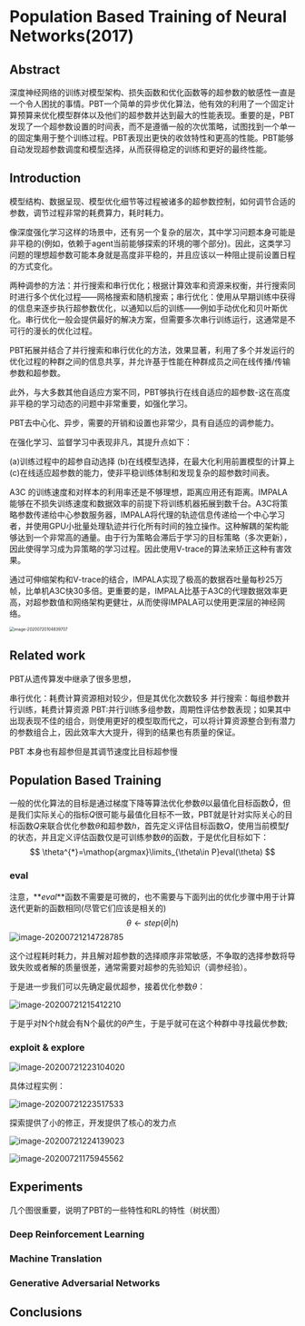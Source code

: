 # Population Based Training of Neural Networks(2017)

 ## Abstract

深度神经网络的训练对模型架构、损失函数和优化函数等的超参数的敏感性一直是一个令人困扰的事情。PBT一个简单的异步优化算法，他有效的利用了一个固定计算预算来优化模型群体以及他们的超参数并达到最大的性能表现。重要的是，PBT发现了一个超参数设置的时间表，而不是遵循一般的次优策略，试图找到一个单一的固定集用于整个训练过程。PBT表现出更快的收敛特性和更高的性能。PBT能够自动发现超参数调度和模型选择，从而获得稳定的训练和更好的最终性能。

## Introduction

模型结构、数据呈现、模型优化细节等过程被诸多的超参数控制，如何调节合适的参数，调节过程非常的耗费算力，耗时耗力。

像深度强化学习这样的场景中，还有另一个复杂的层次，其中学习问题本身可能是非平稳的(例如，依赖于agent当前能够探索的环境的哪个部分)。因此，这类学习问题的理想超参数可能本身就是高度非平稳的，并且应该以一种阻止提前设置日程的方式变化。

两种调参的方法：并行搜索和串行优化；根据计算效率和资源来权衡，并行搜索同时进行多个优化过程——网格搜索和随机搜索；串行优化：使用从早期训练中获得的信息来逐步执行超参数优化，以通知以后的训练——例如手动优化和贝叶斯优化。串行优化一般会提供最好的解决方案，但需要多次串行训练运行，这通常是不可行的漫长的优化过程。

PBT拓展并结合了并行搜索和串行优化的方法，效果显著，利用了多个并发运行的优化过程的种群之间的信息共享，并允许基于性能在种群成员之间在线传播/传输参数和超参数。

此外，与大多数其他自适应方案不同，PBT够执行在线自适应的超参数-这在高度非平稳的学习动态的问题中非常重要，如强化学习。

PBT去中心化、异步，需要的开销和设置也非常少，具有自适应的调参能力。

在强化学习、监督学习中表现非凡，其提升点如下：

(a)训练过程中的超参自动选择
(b)在线模型选择，在最大化利用前置模型的计算上
(c)在线适应超参数的能力，使非平稳训练体制和发现复杂的超参数时间表。

A3C 的训练速度和对样本的利用率还是不够理想，距离应用还有距离。IMPALA能够在不损失训练速度和数据效率的前提下将训练机器拓展到数千台。A3C将策略参数传递给中心参数服务器，IMPALA将代理的轨迹信息传递给一个中心学习者，并使用GPU小批量处理轨迹并行化所有时间的独立操作。这种解耦的架构能够达到一个非常高的通量。由于行为策略会滞后于学习的目标策略（多次更新），因此使得学习成为异策略的学习过程。因此使用V-trace的算法来矫正这种有害效果。

通过可伸缩架构和V-trace的结合，IMPALA实现了极高的数据吞吐量每秒25万帧，比单机A3C快30多倍。更重要的是，IMPALA比基于A3C的代理数据效率更高，对超参数值和网络架构更健壮，从而使得IMPALA可以使用更深层的神经网络。

<img src="C:\Users\Administrator\AppData\Roaming\Typora\typora-user-images\image-20200720104839707.png" alt="image-20200720104839707" style="zoom:50%;" />

## Related work

PBT从遗传算发中继承了很多思想，

串行优化：耗费计算资源相对较少，但是其优化次数较多
并行搜索：每组参数并行训练，耗费计算资源
PBT:并行训练多组参数，周期性评估参数表现；如果其中出现表现不佳的组合，则使用更好的模型取而代之，可以将计算资源整合到有潜力的参数组合上，因此效率大大提升，得到的结果也有质量的保证。

PBT 本身也有超参但是其调节速度比目标超参慢

## Population Based Training

一般的优化算法的目标是通过梯度下降等算法优化参数$\theta$以最值化目标函数$\hat{Q}$，但是我们实际关心的指标$Q$很可能与最值化目标不一致，PBT就是针对实际关心的目标函数$Q$来联合优化参数$\theta$和超参数$h$，首先定义评估目标函数$Q$，使用当前模型$f$的状态，并且定义评估函数仅是可训练参数$\theta$的函数，于是优化目标如下：
$$
\theta^{*}=\mathop{argmax}\limits_{\theta\in P}eval(\theta)
$$

### eval

注意，**$eval$**函数不需要是可微的，也不需要与下面列出的优化步骤中用于计算迭代更新的函数相同(尽管它们应该是相关的)
$$
\theta\leftarrow step(\theta|h)
$$
![image-20200721214728785](C:\Users\Administrator\AppData\Roaming\Typora\typora-user-images\image-20200721214728785.png)

这个过程耗时耗力，并且解对超参数的选择顺序非常敏感，不争取的选择参数将导致失败或者解的质量很差，通常需要对超参的先验知识（调参经验）。

于是进一步我们可以先确定最优超参，接着优化参数$\theta$：

![image-20200721215412210](C:\Users\Administrator\AppData\Roaming\Typora\typora-user-images\image-20200721215412210.png)

于是乎对N个$h$就会有N个最优的$\theta$产生，于是乎就可在这个种群中寻找最优参数;

### exploit  & explore

![image-20200721223104020](C:\Users\Administrator\AppData\Roaming\Typora\typora-user-images\image-20200721223104020.png)

具体过程实例：

![image-20200721223517533](C:\Users\Administrator\AppData\Roaming\Typora\typora-user-images\image-20200721223517533.png)

探索提供了小的修正，开发提供了核心的发力点

![image-20200721224139023](C:\Users\Administrator\AppData\Roaming\Typora\typora-user-images\image-20200721224139023.png)



![image-20200721175945562](C:\Users\Administrator\AppData\Roaming\Typora\typora-user-images\image-20200721175945562.png)

## Experiments

几个图很重要，说明了PBT的一些特性和RL的特性（树状图）

### Deep Reinforcement Learning

### Machine Translation

### Generative Adversarial Networks



## Conclusions